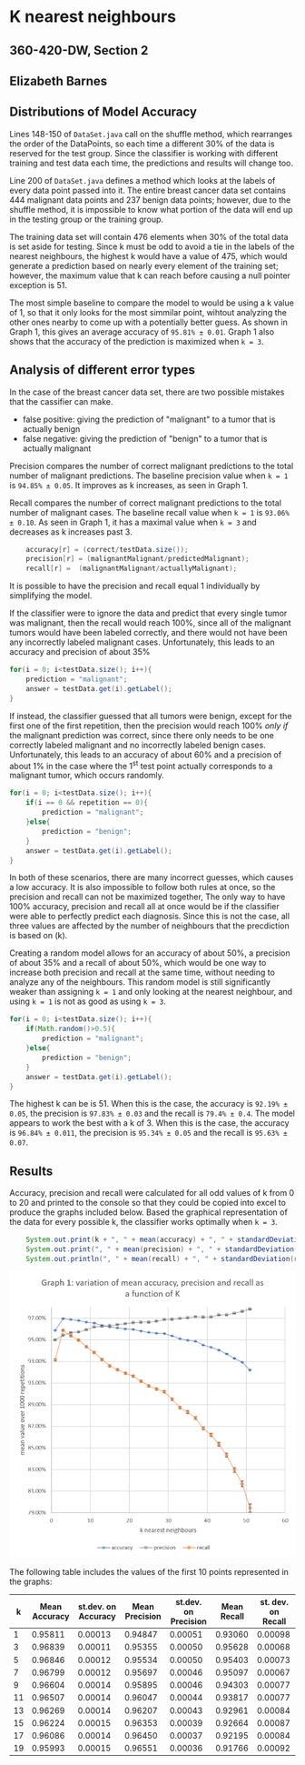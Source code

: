 # K nearest neighbours
## 360-420-DW, Section 2
## Elizabeth Barnes

## Distributions of Model Accuracy

Lines 148-150 of `DataSet.java` call on the shuffle method, 
which rearranges the order of the DataPoints, 
so each time a different 30% of the data is reserved for the test group. 
Since the classifier is working with different training and test data each time, 
the predictions and results will change too.	

Line 200 of `DataSet.java` defines a method which looks at the labels of every data point passed into it.
The entire breast cancer data set contains 444 malignant data points and 237 benign data points;
however, due to the shuffle method, it is impossible to know what portion of the data will end up in the testing group or the training group.

The training data set will contain 476 elements when 30% of the total data is set aside for testing.
Since k must be odd to avoid a tie in the labels of the nearest neighbours, the highest k would have a value of 475, 
which would generate a prediction based on nearly every element of the training set; 
however, the maximum value that k can reach before causing a null pointer exception is 51.

The most simple baseline to compare the model to would be using a k value of 1, so that it only looks for the most simmilar point, 
wihtout analyzing the other ones nearby to come up with a potentially better guess.
As shown in Graph 1, this gives an average accuracy of `95.81% ± 0.01`.
Graph 1 also shows that the accuracy of the prediction is maximized when `k = 3`.

## Analysis of different error types

In the case of the breast cancer data set, there are two possible mistakes that the cassifier can make.
<ul>
	<li>false positive: giving the prediction of "malignant" to a tumor that is actually benign </li>
	<li>false negative: giving the prediction of "benign" to a tumor that is actually malignant </li>
</ul>


Precision compares the number of correct malignant predictions to the total number of malignant predictions.
The baseline precision value when `k = 1` is `94.85% ± 0.05`. 
It improves as k increases, as seen in Graph 1.

Recall compares the number of correct malignant predictions to the total number of malignant cases.
The baseline recall value when `k = 1` is `93.06% ± 0.10`.
As seen in Graph 1, it has a maximal value when `k = 3` and decreases as k increases past 3.

```java
	accuracy[r] = (correct/testData.size());
	precision[r] = (malignantMalignant/predictedMalignant);
	recall[r] =  (malignantMalignant/actuallyMalignant);
```

It is possible to have the precision and recall equal 1 individually by simplifying the model.

If the classifier were to ignore the data and predict that every single tumor was malignant, 
then the recall would reach 100%, since all of the malignant tumors would have been labeled correctly, 
and there would not have been any incorrectly labeled malignant cases.
Unfortunately, this leads to an accuracy and precision of about 35%

```java
for(i = 0; i<testData.size(); i++){
	prediction = "malignant";
	answer = testData.get(i).getLabel();
}
```
If instead, the classifier guessed that all tumors were benign, except for the first one of the first repetition, 
then the precision would reach 100% _only if_ the malignant prediction was correct, since there only needs to be 
one correctly labeled malignant and no incorrectly labeled benign cases.
Unfortunately, this leads to an accuracy of about 60% and a precision of about 1% 
in the case where the 1<sup>st</sup> test point actually corresponds to a malignant tumor, 
which occurs randomly.

```java
for(i = 0; i<testData.size(); i++){
	if(i == 0 && repetition == 0){	
		prediction = "malignant";
	}else{
		prediction = "benign";
	}
	answer = testData.get(i).getLabel();
}
```
In both of these scenarios, there are many incorrect guesses, which causes a low accuracy. 
It is also impossible to follow both rules at once, so the precision and recall can not be maximized together,
The only way to have 100% accuracy, precision and recall all at once 
would be if the classifier were able to perfectly predict each diagnosis. 
Since this is not the case, all three values are affected by the number of neighbours that the precdiction is based on (k).

Creating a random model allows for an accuracy of about 50%, a precision of about 35% and a recall of about 50%, 
which would be one way to increase both precision and recall at the same time, 
without needing to analyze any of the neighbours. This random model is still significantly weaker than 
assigning `k = 1` and only looking at the nearest neighbour, and using `k = 1` is not as good as using `k = 3`.

```java
for(i = 0; i<testData.size(); i++){
	if(Math.random()>0.5){
		prediction = "malignant";
	}else{
		prediction = "benign";
	}
	answer = testData.get(i).getLabel();
}
```

The highest k can be is 51. When this is the case, the accuracy is `92.19% ± 0.05`, 
the precision is `97.83% ± 0.03` and the recall is `79.4% ± 0.4`. 
The model appears to work the best with a k of 3. 
When this is the case, the accuracy is `96.84% ± 0.011`, 
the precision is `95.34% ± 0.05` and the recall is `95.63% ± 0.07`.

## Results

Accuracy, precision and recall were calculated for all odd values of k from 0 to 20 
and printed to the console so that they could be copied into excel to produce the graphs included below.
Based the graphical representation of the data for every possible k, the classifier works optimally when `k = 3`.

```java	
	System.out.print(k + ", " + mean(accuracy) + ", " + standardDeviation(accuracy));
	System.out.print(", " + mean(precision) + ", " + standardDeviation(precision));
	System.out.println(", " + mean(recall) + ", " + standardDeviation(recall));
```
<img src="allGraphsTogether.PNG">

The following table includes the values of the first 10 points represented in the graphs:

|k|Mean Accuracy|st.dev. on Accuracy|Mean Precision|st.dev. on Precision|Mean Recall|st. dev. on Recall|
|---|---|---|---|---|---|---|
|1|0.95811|0.00013|0.94847|0.00051|0.93060|0.00098|
|3|0.96839|0.00011|0.95355|0.00050|0.95628|0.00068|
|5|0.96846|0.00012|0.95534|0.00050|0.95403|0.00073|
|7|0.96799|0.00012|0.95697|0.00046|0.95097|0.00067|
|9|0.96604|0.00014|0.95895|0.00046|0.94303|0.00077|
|11|0.96507|0.00014|0.96047|0.00044|0.93817|0.00077|
|13|0.96269|0.00014|0.96207|0.00043|0.92961|0.00084|
|15|0.96224|0.00015|0.96353|0.00039|0.92664|0.00087|
|17|0.96086|0.00014|0.96450|0.00037|0.92195|0.00084|
|19|0.95993|0.00015|0.96551|0.00036|0.91766|0.00092|


